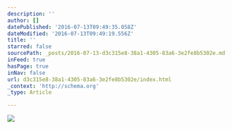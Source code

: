 ```yaml
---
description: ''
author: []
datePublished: '2016-07-13T09:49:35.058Z'
dateModified: '2016-07-13T09:49:19.556Z'
title: ''
starred: false
sourcePath: _posts/2016-07-13-d3c315e8-38a1-4305-83a6-3e2fe8b5302e.md
inFeed: true
hasPage: true
inNav: false
url: d3c315e8-38a1-4305-83a6-3e2fe8b5302e/index.html
_context: 'http://schema.org'
_type: Article

---
```

![](https://the-grid-user-content.s3-us-west-2.amazonaws.com/b0bf8a5e-f1a8-40c1-9ca4-9c369f40a9f9.jpg)